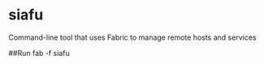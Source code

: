 siafu
=====

Command-line tool that uses Fabric to manage remote hosts and services

##Run
    fab -f siafu

